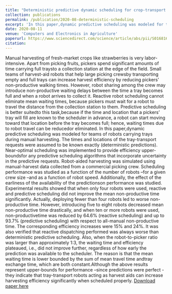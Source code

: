 ```yaml
---
title: "Deterministic predictive dynamic scheduling for crop-transport robots acting as harvesting-aids"
collection: publications
permalink: /publication/2020-08-deterministic-scheduling
excerpt: 'In this paper,dynamic predictive scheduling was modeled for teams of robots carrying trays during manual harvesting. The times and locations of the tray-transport requestswere assumed to be known exactly (deterministic predictions). Near-optimal scheduling was implemented to provide efficiency upper-boundsfor any predictive scheduling algorithms that incorporate uncertainty in the predictive requests. Robot-aided harvesting was simulated using manual-harvest data collected from a commercial picking crew. Scheduling performance was studied as a function of the number of robots, for a given crew size, and as a function of robot speed. Additionally, the effect of the earliness of the availability of the predictionson performance was studied.'
date: 2020-08-11
venue: 'Computers and Electronics in Agriculture'
paperurl: https://www.sciencedirect.com/science/article/abs/pii/S0168169920317130
citation: 
---
```

Manual harvesting of fresh-market crops like strawberries is very labor-intensive. Apart from picking fruits, pickers spend significant amounts of time carrying full traysto a collection station at the edge of the field. Small teams of harvest-aid robots that help large picking crewsby transporting empty and full trays can increase harvest efficiency by reducing pickers’ non-productive walking times. However, robot sharing among the crew may introduce non-productive waiting delays between the time a tray becomes full and when a robot arrives to collect it. Reactive robot scheduling cannot eliminate mean waiting times, because pickers must wait for a robot to travel the distance from the collection station to them. Predictive scheduling is better suitedto this task,because if the time and location that a pickers’ tray will fill are known to the scheduler in advance, a robot can start moving toward that location before the tray becomes full; hence, waiting times due to robot travel can be reducedor eliminated. In this paper,dynamic predictive scheduling was modeled for teams of robots carrying trays during manual harvesting. The times and locations of the tray-transport requests were assumed to be known exactly (deterministic predictions). Near-optimal scheduling was implemented to provide efficiency upper-boundsfor any predictive scheduling algorithms that incorporate uncertainty in the predictive requests. Robot-aided harvesting was simulated using manual-harvest data collected from a commercial picking crew. Scheduling performance was studied as a function of the number of robots –for a given crew size –and as a function of robot speed. Additionally, the effect of the earliness of the availability of the predictionson performance was studied. Experimental results showed that when only four robots were used, reactive and predictive scheduling did not improve the mean non-productive time significantly. Actually, deploying fewer than four robots led to worse non-productive time. However, introducing five to eight robots decreased mean non-productive time drastically, and when ten or more robots were used, non-productivetime was reduced by 64.6% (reactive scheduling) and up to 93.7% (predictive scheduling) with respect to all-manual non-productive time. The corresponding efficiency increases were 15% and 24%. It was also verified that reactive dispatching performed was always worse than deterministic predictive scheduling. Also, when the robot-to-picker ratio was larger than approximately 1:3, the waiting time and efficiency plateaued, i.e., did not improve further, regardless of how early the prediction was available to the scheduler. The reason is that the mean waiting time is lower bounded by the sum of mean travel time andtray exchange time, which are both constant.Although the above results represent upper-bounds for performance –since predictions were perfect -they indicate that tray-transport robots acting as harvest aids can increase harvesting efficiency significantly when scheduled properly. 
[Download paper here](https://www.sciencedirect.com/science/article/abs/pii/S0168169920317130)